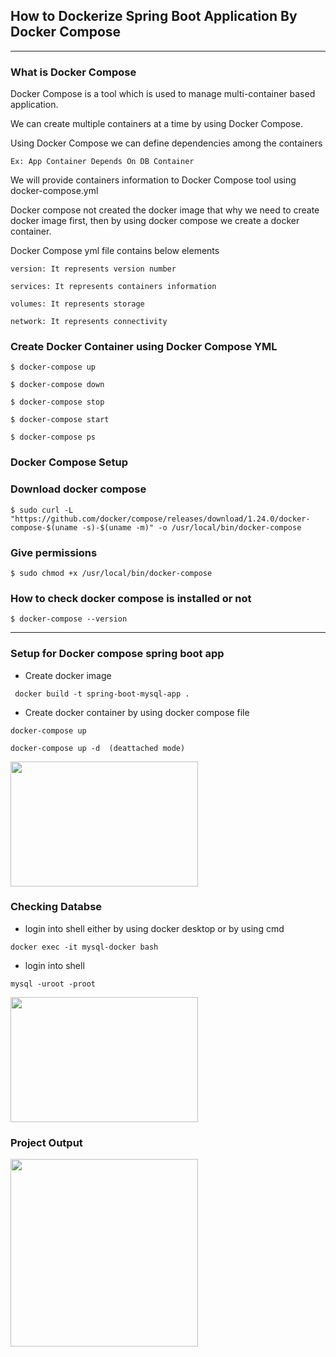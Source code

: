 
## How to Dockerize Spring Boot Application By Docker Compose
* **
 
###  What is Docker Compose
Docker Compose is a tool which is used to manage multi-container based application.

We can create multiple containers at a time by using Docker Compose.

Using Docker Compose we can define dependencies among the containers

	Ex: App Container Depends On DB Container

We will provide containers information to Docker Compose tool using
docker-compose.yml

Docker compose not created the docker image that why we need to create docker image first, then by using docker compose we create a docker container.

Docker Compose yml file contains below elements

	version: It represents version number

	services: It represents containers information

	volumes: It represents storage

	network: It represents connectivity


### Create Docker Container using Docker Compose YML
````
$ docker-compose up

$ docker-compose down

$ docker-compose stop

$ docker-compose start

$ docker-compose ps
````

### Docker Compose Setup 


### Download docker compose
```
$ sudo curl -L "https://github.com/docker/compose/releases/download/1.24.0/docker-compose-$(uname -s)-$(uname -m)" -o /usr/local/bin/docker-compose
```
### Give permissions
```
$ sudo chmod +x /usr/local/bin/docker-compose
```
### How to check docker compose is installed or not
```
$ docker-compose --version
```
* **
### Setup for Docker compose spring boot app

* Create docker image 
```agsl
 docker build -t spring-boot-mysql-app .
```
* Create docker container by using docker compose file
```agsl
docker-compose up

docker-compose up -d  (deattached mode)
```
<img src='/images/img_2.png' height="200" width="300">

### Checking Databse 
* login into shell either by using docker desktop or by using cmd
```agsl
docker exec -it mysql-docker bash
```
* login into shell
```agsl
mysql -uroot -proot
```
<img src='/images/img_1.png' height="200" width="300">

### Project Output
<img src='/images/img_3.png' height="300" width="300">